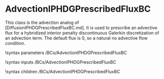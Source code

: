 # AdvectionIPHDGPrescribedFluxBC

This class is the advection analog of [DiffusionIPHDGPrescribedFluxBC.md]. It is used to prescribe an advective flux for a hybridized interior penalty discontinuous Galerkin discretization of an advection term. The default flux is 0, so a natural no advective flow condition.

!syntax parameters /BCs/AdvectionIPHDGPrescribedFluxBC

!syntax inputs /BCs/AdvectionIPHDGPrescribedFluxBC

!syntax children /BCs/AdvectionIPHDGPrescribedFluxBC
